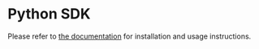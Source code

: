 # Python SDK

Please refer to [the documentation](http://segments-python-sdk.rtfd.io/) for installation and usage instructions.

<!-- ![Tests](https://github.com/segments-ai/python-sdk-improvements/actions/workflows/tests.yaml/badge.svg) -->
